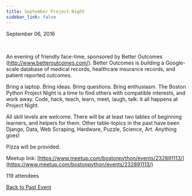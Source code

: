 ```yaml
---
title: September Project Night
sidebar_link: false
---
```


September 06, 2016


   

An evening of friendly face-time, sponsored by Better Outcomes (http://www.betteroutcomes.com/). Better Outcomes is building a Google-scale database of medical records, healthcare insurance records, and patient reported outcomes.

Bring a laptop. Bring ideas. Bring questions. Bring enthusiasm. The Boston Python Project Night is a time to find others with compatible interests, and work away. Code, hack, teach, learn, meet, laugh, talk: it all happens at Project Night.

All skill levels are welcome. There will be at least two tables of beginning learners, and helpers for them. Other table-topics in the past have been Django, Data, Web Scraping, Hardware, Puzzle, Science, Art. Anything goes!

Pizza will be provided.


Meetup link: [https://www.meetup.com/bostonpython/events/232891113/](https://www.meetup.com/bostonpython/events/232891113/)

119 attendees

[Back to Past Event](past-events.md)